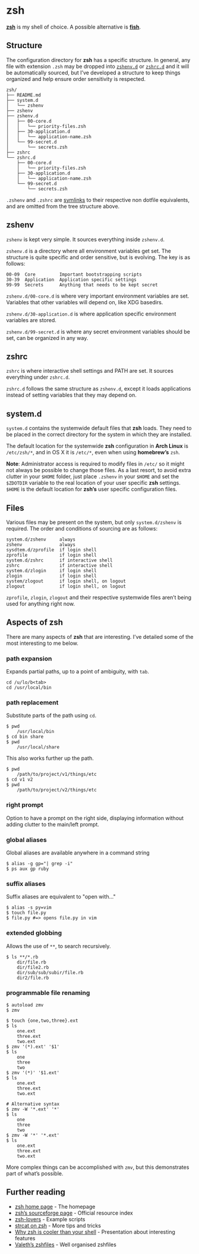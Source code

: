zsh
===
__[zsh]__ is my shell of choice. A possible alternative is __[fish]__.


Structure
---------
The configuration directory for __zsh__ has a specific structure. In general,
any file with extension `.zsh` may be dropped into [`zshenv.d`][zshenv.d] or
[`zshrc.d`][zshrc.d] and it will be automatically sourced, but I’ve developed a
structure to keep things organized and help ensure order sensitivity is
respected.

    zsh/
    ├── README.md
    ├── system.d
    │   └── zshenv
    ├── zshenv
    ├── zshenv.d
    │   ├── 00-core.d
    │   │   └── priority-files.zsh
    │   ├── 30-application.d
    │   │   └── application-name.zsh
    │   └── 99-secret.d
    │       └── secrets.zsh
    ├── zshrc
    └── zshrc.d
        ├── 00-core.d
        │   └── priority-files.zsh
        ├── 30-application.d
        │   └── application-name.zsh
        └── 99-secret.d
            └── secrets.zsh

`.zshenv` and `.zshrc` are [symlinks][symlink.md] to their respective non
dotfile equivalents, and are omitted from the tree structure above.


zshenv
------
`zshenv` is kept very simple. It sources everything inside `zshenv.d`.

`zshenv.d` is a directory where all environment variables get set. The structure
is quite specific and order sensitive, but is evolving. The key is as follows:

    00-09  Core         Important bootstrapping scripts
    30-39  Application  Application specific settings
    99-99  Secrets      Anything that needs to be kept secret

`zshenv.d/00-core.d` is where very important environment variables are set.
Variables that other variables will depend on, like XDG basedirs.

`zshenv.d/30-application.d` is where application specific environment variables
are stored.

`zshenv.d/99-secret.d` is where any secret environment variables should be set,
can be organized in any way.


zshrc
-----
`zshrc` is where interactive shell settings and PATH are set. It sources
everything under `zshrc.d`.

`zshrc.d` follows the same structure as `zshenv.d`, except it loads applications
instead of setting variables that they may depend on.


system.d
--------
`system.d` contains the systemwide default files that __zsh__ loads. They need
to be placed in the correct directory for the system in which they are
installed.

The default location for the systemwide __zsh__ configuration in __Arch Linux__
is `/etc/zsh/*`, and in OS X it is `/etc/*`, even when using __homebrew’s__
`zsh`.

__Note__: Administrator access is required to modify files in `/etc/` so it
might not always be possible to change those files. As a last resort, to avoid
extra clutter in your `$HOME` folder, just place `.zshenv` in your `$HOME` and
set the `$ZDOTDIR` variable to the real location of your user specific __zsh__
settings.  `$HOME` is the default location for __zsh’s__ user specific
configuration files.


Files
-----
Various files may be present on the system, but only `system.d/zshenv` is
required. The order and conditions of sourcing are as follows:

    system.d/zshenv     always
    zshenv              always
    sysdtem.d/zprofile  if login shell
    zprofile            if login shell
    system.d/zshrc      if interactive shell
    zshrc               if interactive shell
    system.d/zlogin     if login shell
    zlogin              if login shell
    system/zlogout      if login shell, on logout
    zlogout             if login shell, on logout

`zprofile`, `zlogin`, `zlogout` and their respective systemwide files aren’t
being used for anything right now.


Aspects of zsh
--------------
There are many aspects of __zsh__ that are interesting. I’ve detailed some of
the most interesting to me below.


### path expansion ###
Expands partial paths, up to a point of ambiguity, with `tab`.

    cd /u/lo/b<tab>
    cd /usr/local/bin


### path replacement ###
Substitute parts of the path using `cd`.

    $ pwd
        /usr/local/bin
    $ cd bin share
    $ pwd
        /usr/local/share

This also works further up the path.

    $ pwd
        /path/to/project/v1/things/etc
    $ cd v1 v2
    $ pwd
        /path/to/project/v2/things/etc


### right prompt ###
Option to have a prompt on the right side, displaying information without adding
clutter to the main/left prompt.


### global aliases ###
Global aliases are available anywhere in a command string

    $ alias -g gp="| grep -i"
    $ ps aux gp ruby


### suffix aliases ###
Suffix aliases are equivalent to "open with..."

    $ alias -s py=vim
    $ touch file.py
    $ file.py #=> opens file.py in vim


### extended globbing ###
Allows the use of `**`, to search recursively.

    $ ls **/*.rb
        dir/file.rb
        dir/file2.rb
        dir/sub/sub/subir/file.rb
        dir2/file.rb


### programmable file renaming ###

    $ autoload zmv
    $ zmv

    $ touch {one,two,three}.ext
    $ ls
        one.ext
        three.ext
        two.ext
    $ zmv '(*).ext' '$1'
    $ ls
        one
        three
        two
    $ zmv '(*)' '$1.ext'
    $ ls
        one.ext
        three.ext
        two.ext

    # Alternative syntax
    $ zmv -W '*.ext' '*'
    $ ls
        one
        three
        two
    $ zmv -W '*' '*.ext'
    $ ls
        one.ext
        three.ext
        two.ext

More complex things can be accomplished with `zmv`, but this demonstrates part
of what’s possible.


Further reading
---------------
- [zsh home page][zsh]                 - The homepage
- [zsh’s sourceforge page]             - Official resource index
- [zsh-lovers]                         - Example scripts
- [strcat on zsh]                      - More tips and tricks
- [Why zsh is cooler than your shell]  - Presentation about interesting features
- [Valeth’s zshfiles]                  - Well organised zshfiles



[zsh]: http://www.zsh.org/ "zsh"
[zsh’s sourceforge page]: http://zsh.sourceforge.net/ "Zsh sourceforge"
[fish]: http://fishshell.com/ "fish"

[strcat on zsh]: http://strcat.de/zsh "strcat zsh tips"
[zsh-lovers]: http://grml.org/zsh/zsh-lovers.html "zsh examples"
[Why zsh is cooler than your shell]: http://www.slideshare.net/jaguardesignstudio/why-zsh-is-cooler-than-your-shell-16194692
    "Why zsh is cooler than your shell"
[Valeth’s zshfiles]: https://github.com/valeth/zshfiles "Valeth’s zshfiles"

[zshenv.d]: zshenv.d/ "zshenv.d"
[zshrc.d]: zshrc.d/ "zshrc.d"

[symlink.md]: ../../docs/symlinks.md "Symlinks"
